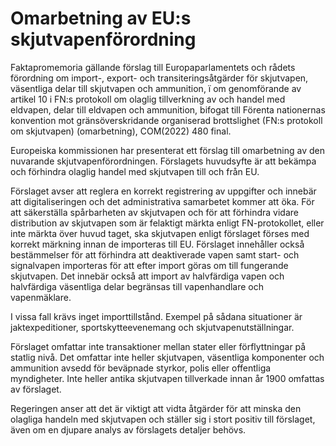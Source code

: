 # Omarbetning av EU:s skjutvapenförordning

Faktapromemoria gällande förslag till Europaparlamentets och rådets förordning om import-, export- och transiteringsåtgärder för skjutvapen, väsentliga delar till skjutvapen och ammunition, ï om genomförande av artikel 10 i FN:s protokoll om olaglig tillverkning av och handel med eldvapen, delar till eldvapen och ammunition, bifogat till Förenta nationernas konvention mot gränsöverskridande organiserad brottslighet (FN:s protokoll om skjutvapen) (omarbetning), COM(2022) 480 final.

Europeiska kommissionen har presenterat ett förslag till omarbetning av den nuvarande skjutvapenförordningen. Förslagets huvudsyfte är att bekämpa och förhindra olaglig handel med skjutvapen till och från EU.

Förslaget avser att reglera en korrekt registrering av uppgifter och innebär att digitaliseringen och det administrativa samarbetet kommer att öka. För att säkerställa spårbarheten av skjutvapen och för att förhindra vidare distribution av skjutvapen som är felaktigt märkta enligt FN-protokollet, eller inte märkta över huvud taget, ska skjutvapen enligt förslaget förses med korrekt märkning innan de importeras till EU. Förslaget innehåller också bestämmelser för att förhindra att deaktiverade vapen samt start- och signalvapen importeras för att efter import göras om till fungerande skjutvapen. Det innebär också att import av halvfärdiga vapen och halvfärdiga väsentliga delar begränsas till vapenhandlare och vapenmäklare.

I vissa fall krävs inget importtillstånd. Exempel på sådana situationer är jaktexpeditioner, sportskytteevenemang och skjutvapenutställningar.

Förslaget omfattar inte transaktioner mellan stater eller förflyttningar på statlig nivå. Det omfattar inte heller skjutvapen, väsentliga komponenter och ammunition avsedd för beväpnade styrkor, polis eller offentliga myndigheter. Inte heller antika skjutvapen tillverkade innan år 1900 omfattas av förslaget.

Regeringen anser att det är viktigt att vidta åtgärder för att minska den olagliga handeln med skjutvapen och ställer sig i stort positiv till förslaget, även om en djupare analys av förslagets detaljer behövs.
